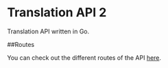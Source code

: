 # Translation API 2

Translation API written in Go.

##Routes

You can check out the different routes of the API [here](ROUTES.md).